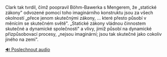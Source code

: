 
Clark tak tvrdil, čímž poopravil Böhm-Bawerka s Mengerem, že „statické zákony" odvozené pomocí toho imaginárního konstruktu jsou za všech okolností „přece jenom skutečnými zákony, … které přesto působí v měnícím se skutečném světě". „Statické zákony vládnou činnostem skutečné a dynamické společnosti" a vlivy, jimiž působí na dynamické přizpůsobovací procesy, „nejsou imaginární; jsou tak skutečné jako cokoliv jiného na zemi".

[🔊 Poslechnout audio](/data/7-paragraphs/audio/chapter_184/para_003-Clark-tak-tvrdil-m-poopravil-Bhm-Bawerka-s-Me.mp3)
